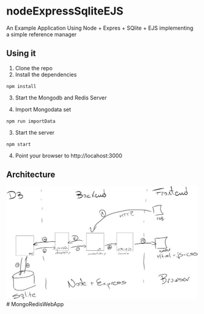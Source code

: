 # nodeExpressSqliteEJS
An Example Application Using Node + Expres + SQlite + EJS implementing a simple reference manager


## Using it

1) Clone the repo
2) Install the dependencies

```
npm install
```


3) Start the Mongodb and Redis Server


4) Import Mongodata set
```
npm run importData
```


3) Start the server

```
npm start
```

4) Point your browser to http://locahost:3000


## Architecture

<img src="./public/images/architecture.png" alt="Architecture of the Aplication"/># MongoRedisWebApp
